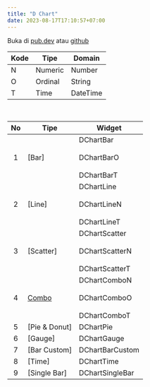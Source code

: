 ```yaml
---
title: "D Chart"
date: 2023-08-17T17:10:57+07:00
---
```


Buka di [pub.dev](https://pub.dev/packages/d_chart) atau [github](https://github.com/indratrisnar/d_chart)

| Kode | Tipe    | Domain   |
| ---- | ------- | -------- |
| N    | Numeric | Number   |
| O    | Ordinal | String   |
| T    | Time    | DateTime |

<br>

| No  | Tipe                                | Widget                                                                                                    |
| :-: | ----------------------------------- | --------------------------------------------------------------------------------------------------------- |
|  1  | [Bar]                               | <div style="height:40px">DChartBar</div><div style="height:40px">DChartBarO</div>DChartBarT               |
|  2  | [Line]                              | <div style="height:40px">DChartLine</div> <div style="height:40px">DChartLineN</div> DChartLineT          |
|  3  | [Scatter]                           | <div style="height:40px">DChartScatter</div> <div style="height:40px">DChartScatterN</div> DChartScatterT |
|  4  | [Combo](/id/d_chart/widgets/combo/) | <div style="height:40px">DChartComboN</div> <div style="height:40px">DChartComboO</div> DChartComboT      |
|  5  | [Pie & Donut]                       | DChartPie                                                                                                 |
|  6  | [Gauge]                             | DChartGauge                                                                                               |
|  7  | [Bar Custom]                        | DChartBarCustom                                                                                           |
|  8  | [Time]                              | DChartTime                                                                                                |
|  9  | [Single Bar]                        | DChartSingleBar                                                                                           |

<br>
